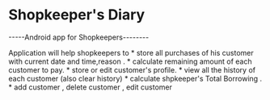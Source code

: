 # Shopkeeper's Diary


-----Android app for Shopkeepers--------

  Application will help shopkeepers to 
        * store all purchases of his customer with current date and time,reason .
        * calculate remaining amount of each customer to pay. 
        * store or edit customer's profile.
        * view all the history of each customer (also clear history)
        * calculate shpkeeper's Total Borrowing .
        * add customer , delete customer , edit customer 
